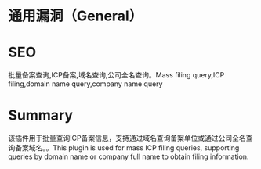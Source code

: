 # 通用漏洞（General）
# SEO
批量备案查询,ICP备案,域名查询,公司全名查询。Mass filing query,ICP filing,domain name query,company name query
# Summary
该插件用于批量查询ICP备案信息，支持通过域名查询备案单位或通过公司全名查询备案域名。。This plugin is used for mass ICP filing queries, supporting queries by domain name or company full name to obtain filing information.
